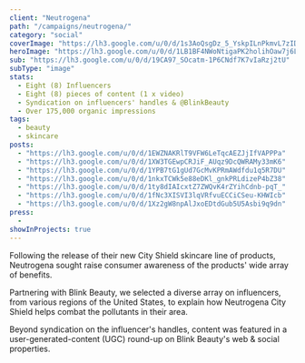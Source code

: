 ```yaml
---
client: "Neutrogena"
path: "/campaigns/neutrogena/"
category: "social"
coverImage: "https://lh3.google.com/u/0/d/1s3AoQsgDz_5_YskpILnPkmvL7zIDNrRT"
heroImage: "https://lh3.google.com/u/0/d/1LB1BF4NWoNtigaPK2holihOaw7j6LG4-"
sub: "https://lh3.google.com/u/0/d/19CA97_SOcatm-1P6CNdf7K7vIaRzj2tU"
subType: "image"
stats:
  - Eight (8) Influencers
  - Eight (8) pieces of content (1 x video)
  - Syndication on influencers' handles & @BlinkBeauty
  - Over 175,000 organic impressions
tags:
  - beauty
  - skincare
posts:
  - "https://lh3.google.com/u/0/d/1EWZNAKRlT9VFW6LeTqcAEZJjIfVAPPPa"
  - "https://lh3.google.com/u/0/d/1XW3TGEwpCRJiF_AUqz9DcQWRAMy33mK6"
  - "https://lh3.google.com/u/0/d/1YPB7tG1gUd7GcMvKPRmAWdfdu1q5R7DU"
  - "https://lh3.google.com/u/0/d/1nkxTCWk5e88eDKl_gnkPRLdizeP4bZ38"
  - "https://lh3.google.com/u/0/d/1ty8dIAIcxtZ7ZWQvK4rZYihCdnb-pqT_"
  - "https://lh3.google.com/u/0/d/1fNc3XISVI3lqVRfvuECCiCSeu-KHWIcb"
  - "https://lh3.google.com/u/0/d/1Xz2gW8npAlJxoEDtdGub5U5Asbi9q9dn"
press:
  -
showInProjects: true
---
```


Following the release of their new City Shield skincare line of products, Neutrogena sought raise consumer awareness of the products' wide array of benefits.

Partnering with Blink Beauty, we selected a diverse array on influencers, from various regions of the United States, to explain how Neutrogena City Shield helps combat the pollutants in their area.

Beyond syndication on the influencer's handles, content was featured in a user-generated-content (UGC) round-up on Blink Beauty's web & social properties.
